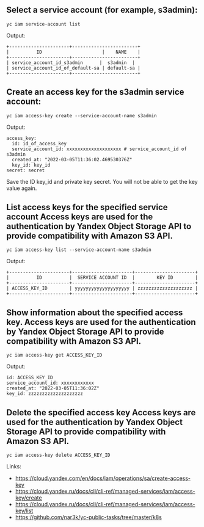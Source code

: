 ## Select a service account (for example, s3admin):
```
yc iam service-account list
```
Output:
```
+----------------------+------------------------+
|          ID                      |    NAME    |
+----------------------+------------------------+
| service_account_id_s3admin      |  s3admin  |
| service_account_id_of_default-sa | default-sa |
+----------------------+------------------------+
```

## Create an access key for the s3admin service account:
```
yc iam access-key create --service-account-name s3admin
```
Output:
```
access_key:
  id: id_of_access_key
  service_account_id: xxxxxxxxxxxxxxxxxxxx # service_account_id of s3admin
  created_at: "2022-03-05T11:36:02.469530376Z"
  key_id: key_id
secret: secret
```

Save the ID key_id and private key secret. You will not be able to get the key value again.

## List access keys for the specified service account Access keys are used for the authentication by Yandex Object Storage API to provide compatibility with Amazon S3 API.
```
yc iam access-key list --service-account-name s3admin
```
Output:
```
+----------------------+----------------------+----------------------+
|          ID          |  SERVICE ACCOUNT ID  |        KEY ID        |
+----------------------+----------------------+----------------------+
| ACCESS_KEY_ID        | yyyyyyyyyyyyyyyyyyyy | zzzzzzzzzzzzzzzzzzzz |
+----------------------+----------------------+----------------------+
```

## Show information about the specified access key. Access keys are used for the authentication by Yandex Object Storage API to provide compatibility with Amazon S3 API.
```
yc iam access-key get ACCESS_KEY_ID
```
Output:
```
id: ACCESS_KEY_ID
service_account_id: xxxxxxxxxxxx
created_at: "2022-03-05T11:36:02Z"
key_id: zzzzzzzzzzzzzzzzzzzz
```

## Delete the specified access key Access keys are used for the authentication by Yandex Object Storage API to provide compatibility with Amazon S3 API.
```
yc iam access-key delete ACCESS_KEY_ID
```

Links:
 - https://cloud.yandex.com/en/docs/iam/operations/sa/create-access-key
 - https://cloud.yandex.ru/docs/cli/cli-ref/managed-services/iam/access-key/create
 - https://cloud.yandex.ru/docs/cli/cli-ref/managed-services/iam/access-key/list
 - https://github.com/nar3k/yc-public-tasks/tree/master/k8s

 
